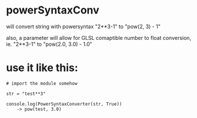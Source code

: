 # powerSyntaxConv
will convert string with powersyntax "2**3-1" to "pow(2, 3) - 1"


also, a parameter will allow for GLSL comaptible number to float conversion, ie. "2**3-1" to "pow(2.0, 3.0) - 1.0"

# use it like this:

```
# import the module somehow

str = "test**3"

console.log(PowerSyntaxConverter(str, True))
	-> pow(test, 3.0)
```
